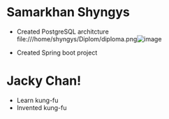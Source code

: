 # Samarkhan Shyngys
* Created PostgreSQL architcture
file:///home/shyngys/Diplom/diploma.png![image](https://user-images.githubusercontent.com/82603531/155956935-190e40ed-8039-4889-9547-2d1bb816bbd2.png)


* Created Spring boot project 
# Jacky Chan!

* Learn kung-fu
* Invented kung-fu
